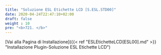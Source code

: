 ```yaml
---
title: "Soluzione ESL Etichette LCD [S.ESL.STD00]"
date: 2020-04-24T22:47:10+02:00
draft: false
weight : 10
pre: "<b>721. </b>"
---
```


[Vai alla Pagina di Installazione]({{< ref "ESLEtichetteLCD[ESL00].md" >}} "Installazione Plugin-Soluzione ESL Etichette LCD")
